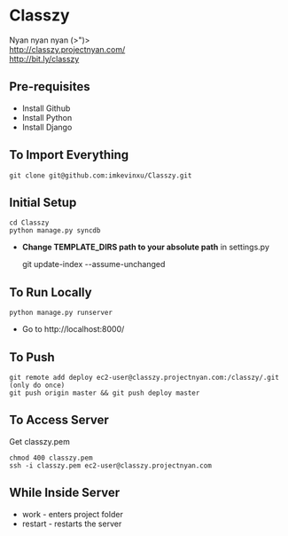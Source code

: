 Classzy
=======

Nyan nyan nyan (>")>  
http://classzy.projectnyan.com/  
http://bit.ly/classzy

Pre-requisites
--------------

- Install Github
- Install Python
- Install Django

To Import Everything
--------------------
	git clone git@github.com:imkevinxu/Classzy.git
	
Initial Setup
--------------
	cd Classzy
	python manage.py syncdb
	
- **Change TEMPLATE_DIRS path to your absolute path** in settings.py

	git update-index --assume-unchanged

To Run Locally
--------------
	python manage.py runserver
	
- Go to http://localhost:8000/
	
To Push
-------
	git remote add deploy ec2-user@classzy.projectnyan.com:/classzy/.git (only do once)
	git push origin master && git push deploy master

To Access Server
----------------
Get classzy.pem

	chmod 400 classzy.pem
	ssh -i classzy.pem ec2-user@classzy.projectnyan.com

While Inside Server
-------------------
- work - enters project folder
- restart - restarts the server